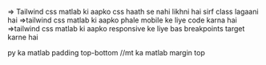 => Tailwind css matlab ki aapko css haath se nahi likhni hai sirf class lagaani hai
=>tailwind css matlab ki aapko phale mobile ke liye code karna hai
=>tailwind css matlab ki aapko responsive ke liye bas breakpoints target karne hai

py ka matlab padding top-bottom
//mt ka matlab margin top